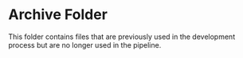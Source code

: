 # Archive Folder

This folder contains files that are previously used in the development process but are no longer used in the pipeline. 
